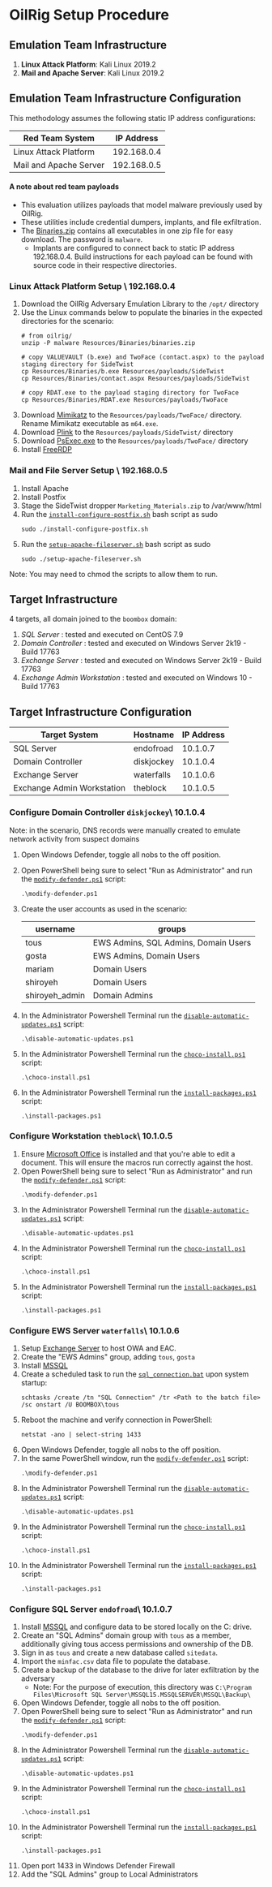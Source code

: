 # OilRig Setup Procedure

## Emulation Team Infrastructure

1.  **Linux Attack Platform**: Kali Linux 2019.2
2.  **Mail and Apache Server**: Kali Linux 2019.2 

## Emulation Team Infrastructure Configuration

This methodology assumes the following static IP address configurations:

| Red Team System | IP Address |
| ------ | ------ |
| Linux Attack Platform | 192.168.0.4 |
| Mail and Apache Server | 192.168.0.5 |	

#### A note about red team payloads

- This evaluation utilizes payloads that model malware previously used by OilRig.
- These utilities include credential dumpers, implants, and file exfiltration.
- The [Binaries.zip](../Resources/Binaries/binaries.zip) contains all executables in one zip file for easy download. The password is `malware`.
  - Implants are configured to connect back to static IP address 192.168.0.4. Build instructions for each payload can be found with source code in their respective directories.

### Linux Attack Platform Setup \ 192.168.0.4

1. Download the OilRig Adversary Emulation Library to the `/opt/` directory
1. Use the Linux commands below to populate the binaries in the expected directories for the scenario:
    ```
    # from oilrig/
    unzip -P malware Resources/Binaries/binaries.zip

    # copy VALUEVAULT (b.exe) and TwoFace (contact.aspx) to the payload staging directory for SideTwist
    cp Resources/Binaries/b.exe Resources/payloads/SideTwist
    cp Resources/Binaries/contact.aspx Resources/payloads/SideTwist

    # copy RDAT.exe to the payload staging directory for TwoFace
    cp Resources/Binaries/RDAT.exe Resources/payloads/TwoFace
    ```
1. Download [Mimikatz](https://github.com/gentilkiwi/mimikatz/wiki) to the `Resources/payloads/TwoFace/` directory. Rename Mimikatz executable as `m64.exe`.
1. Download [Plink](https://www.chiark.greenend.org.uk/~sgtatham/putty/latest.html) to the `Resources/payloads/SideTwist/` directory
1. Download [PsExec.exe](https://learn.microsoft.com/en-us/sysinternals/downloads/psexec) to the `Resources/payloads/TwoFace/` directory
1. Install [FreeRDP](https://github.com/FreeRDP/FreeRDP)

### Mail and File Server Setup \ 192.168.0.5
1. Install Apache
1. Install Postfix
1. Stage the SideTwist dropper `Marketing_Materials.zip` to /var/www/html
1. Run the [`install-configure-postfix.sh`](../../Resources/setup/install-configure-postfix.sh) bash script as sudo
    ```
    sudo ./install-configure-postfix.sh
    ```
1. Run the [`setup-apache-fileserver.sh`](../../Resources/setup/setup-apache-fileserver.sh) bash script as sudo
    ```
    sudo ./setup-apache-fileserver.sh
    ```
Note: You may need to chmod the scripts to allow them to run.

## Target Infrastructure

4 targets, all domain joined to the `boombox` domain:
1. *SQL Server* : tested and executed on CentOS 7.9
1. *Domain Controller* : tested and executed on Windows Server 2k19 - Build 17763
1. *Exchange Server* : tested and executed on Windows Server 2k19 - Build 17763
1. *Exchange Admin Workstation* : tested and executed on Windows 10 - Build 17763

## Target Infrastructure Configuration

| Target System | Hostname | IP Address |
| ------ | ------ | ------|
| SQL Server | endofroad | 10.1.0.7
| Domain Controller | diskjockey | 10.1.0.4 |
| Exchange Server | waterfalls | 10.1.0.6 |
| Exchange Admin Workstation | theblock | 10.1.0.5 |

### Configure Domain Controller `diskjockey`\ 10.1.0.4
Note: in the scenario, DNS records were manually created to emulate network activity from suspect domains
1. Open Windows Defender, toggle all nobs to the off position.
1. Open PowerShell being sure to select "Run as Administrator" and run the [`modify-defender.ps1`](../../Resources/preflight/modify-defender.ps1) script:
    ```
    .\modify-defender.ps1
    ```
1. Create the user accounts as used in the scenario:

    | username | groups |
    | ---------- | ----------|
    | tous | EWS Admins, SQL Admins, Domain Users |
    | gosta | EWS Admins, Domain Users | 
    | mariam | Domain Users |
    | shiroyeh | Domain Users |
    | shiroyeh_admin | Domain Admins |

1. In the Administrator Powershell Terminal run the [`disable-automatic-updates.ps1`](../../Resources/setup/disable-automatic-updates.ps1) script:
    ```
    .\disable-automatic-updates.ps1
    ```
1. In the Administrator Powershell Terminal run the [`choco-install.ps1`](../../Resources/setup/choco-install.ps1) script:
    ```
    .\choco-install.ps1
    ```
1. In the Administrator Powershell Terminal run the [`install-packages.ps1`](../../Resources/setup/install-packages.ps1) script:
    ```
    .\install-packages.ps1
    ```

### Configure Workstation `theblock`\ 10.1.0.5
1. Ensure [Microsoft Office](https://www.microsoft.com/en-us/download/office.aspx) is installed and that you're able to edit a document. This will ensure the macros run correctly against the host.
1. Open PowerShell being sure to select "Run as Administrator" and run the [`modify-defender.ps1`](../../Resources/preflight/modify-defender.ps1) script:
    ```
    .\modify-defender.ps1
    ```
1. In the Administrator Powershell Terminal run the [`disable-automatic-updates.ps1`](../../Resources/setup/disable-automatic-updates.ps1) script:
    ```
    .\disable-automatic-updates.ps1
    ```
1. In the Administrator Powershell Terminal run the [`choco-install.ps1`](../../Resources/setup/choco-install.ps1) script:
    ```
    .\choco-install.ps1
    ```
1. In the Administrator Powershell Terminal run the [`install-packages.ps1`](../../Resources/setup/install-packages.ps1) script:
    ```
    .\install-packages.ps1
    ```
### Configure EWS Server `waterfalls`\ 10.1.0.6
1. Setup [Exchange Server](https://www.microsoft.com/en-us/download/details.aspx?id=103477) to host OWA and EAC.
1. Create the "EWS Admins" group, adding `tous`, `gosta`
1. Install [MSSQL](https://www.microsoft.com/en-us/sql-server/sql-server-2019) 
1. Create a scheduled task to run the [`sql_connection.bat`](../../Resources/Infrastructure) upon system startup:
    ```
    schtasks /create /tn "SQL Connection" /tr <Path to the batch file> /sc onstart /U BOOMBOX\tous
    ```
1. Reboot the machine and verify connection in PowerShell:
    ```
    netstat -ano | select-string 1433
    ```
1. Open Windows Defender, toggle all nobs to the off position.
1. In the same PowerShell window,  run the [`modify-defender.ps1`](../../Resources/preflight/modify-defender.ps1) script:
    ```
    .\modify-defender.ps1
    ```
1. In the Administrator Powershell Terminal run the [`disable-automatic-updates.ps1`](../../Resources/setup/disable-automatic-updates.ps1) script:
    ```
    .\disable-automatic-updates.ps1
    ```
1. In the Administrator Powershell Terminal run the [`choco-install.ps1`](../../Resources/setup/choco-install.ps1) script:
    ```
    .\choco-install.ps1
    ```
1. In the Administrator Powershell Terminal run the [`install-packages.ps1`](../../Resources/setup/install-packages.ps1) script:
    ```
    .\install-packages.ps1
    ```
### Configure SQL Server `endofroad`\ 10.1.0.7

1. Install [MSSQL](https://www.microsoft.com/en-us/sql-server/sql-server-2019) and configure data to be stored locally on the C: drive.
1. Create an "SQL Admins" domain group with `tous` as a member, additionally giving tous access permissions and ownership of the DB.
1. Sign in as `tous` and create a new database called `sitedata`.
1. Import the `minfac.csv` data file to populate the database.
1. Create a backup of the database to the drive for later exfiltration by the adversary
	* Note: For the purpose of execution, this directory was `C:\Program Files\Microsoft SQL Server\MSSQL15.MSSQLSERVER\MSSQL\Backup\`
1. Open Windows Defender, toggle all nobs to the off position.
1. Open PowerShell being sure to select "Run as Administrator" and run the [`modify-defender.ps1`](../../Resources/preflight/modify-defender.ps1) script:
    ```
    .\modify-defender.ps1
    ```
1. In the Administrator Powershell Terminal run the [`disable-automatic-updates.ps1`](../../Resources/setup/disable-automatic-updates.ps1) script:
    ```
    .\disable-automatic-updates.ps1
    ```
1. In the Administrator Powershell Terminal run the [`choco-install.ps1`](../../Resources/setup/choco-install.ps1) script:
    ```
    .\choco-install.ps1
    ```
1. In the Administrator Powershell Terminal run the [`install-packages.ps1`](../../Resources/setup/install-packages.ps1) script:
    ```
    .\install-packages.ps1
    ```
1. Open port 1433 in Windows Defender Firewall
1. Add the "SQL Admins" group to Local Administrators

